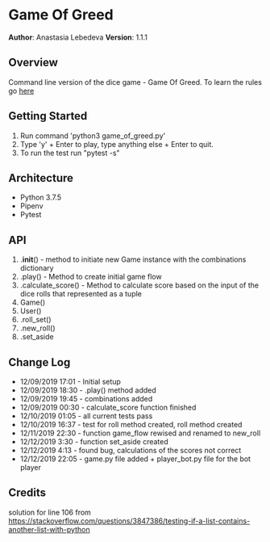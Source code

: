 # Game Of Greed

**Author**: Anastasia Lebedeva
**Version**: 1.1.1

## Overview
Command line version of the dice game - Game Of Greed.
To learn the rules go [here](https://en.wikipedia.org/wiki/Dice_10000)


## Getting Started
1. Run command 'python3 game_of_greed.py'
2. Type 'y' + Enter to play,
type anything else + Enter to quit.
3. To run the test run "pytest -s"


## Architecture
* Python 3.7.5
* Pipenv
* Pytest


## API
1. .__init__()  - method to initiate new Game instance with the combinations dictionary
2. .play() - Method to create initial game flow
3. .calculate_score() - Method to calculate score based on the input of the dice rolls that represented as a tuple
4. Game()
5. User()
6. .roll_set()
7. .new_roll()
8. .set_aside




## Change Log

* 12/09/2019 17:01 - Initial setup
* 12/09/2019 18:30 - .play() method added
* 12/09/2019 19:45 - combinations added
* 12/09/2019 00:30 - calculate_score function finished
* 12/10/2019 01:05 - all current tests pass
* 12/10/2019 16:37 - test for roll method created, roll method created
* 12/11/2019 22:30 - function game_flow rewised and renamed to new_roll
* 12/12/2019 3:30 - function set_aside created
* 12/12/2019 4:13 - found bug, calculations of the scores not correct
* 12/12/2019 22:05 - game.py file added + player_bot.py file for the bot player

## Credits
solution for line 106 from https://stackoverflow.com/questions/3847386/testing-if-a-list-contains-another-list-with-python
